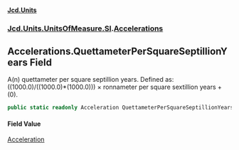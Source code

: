 #### [Jcd.Units](index.md 'index')
### [Jcd.Units.UnitsOfMeasure.SI](Jcd.Units.UnitsOfMeasure.SI.md 'Jcd.Units.UnitsOfMeasure.SI').[Accelerations](Accelerations.md 'Jcd.Units.UnitsOfMeasure.SI.Accelerations')

## Accelerations.QuettameterPerSquareSeptillionYears Field

A(n) quettameter per square septillion years. Defined as: ((1000.0)/((1000.0)*(1000.0))) × ronnameter per square sextillion years + (0).

```csharp
public static readonly Acceleration QuettameterPerSquareSeptillionYears;
```

#### Field Value
[Acceleration](Acceleration.md 'Jcd.Units.UnitTypes.Acceleration')